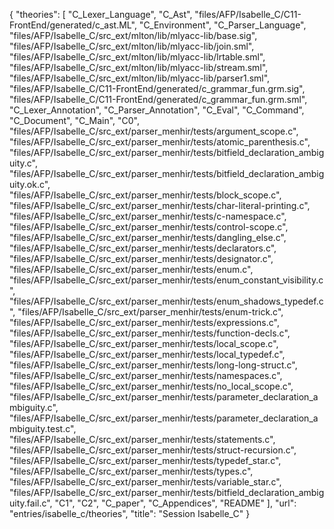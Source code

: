 {
    "theories": [
        "C_Lexer_Language",
        "C_Ast",
        "files/AFP/Isabelle_C/C11-FrontEnd/generated/c_ast.ML",
        "C_Environment",
        "C_Parser_Language",
        "files/AFP/Isabelle_C/src_ext/mlton/lib/mlyacc-lib/base.sig",
        "files/AFP/Isabelle_C/src_ext/mlton/lib/mlyacc-lib/join.sml",
        "files/AFP/Isabelle_C/src_ext/mlton/lib/mlyacc-lib/lrtable.sml",
        "files/AFP/Isabelle_C/src_ext/mlton/lib/mlyacc-lib/stream.sml",
        "files/AFP/Isabelle_C/src_ext/mlton/lib/mlyacc-lib/parser1.sml",
        "files/AFP/Isabelle_C/C11-FrontEnd/generated/c_grammar_fun.grm.sig",
        "files/AFP/Isabelle_C/C11-FrontEnd/generated/c_grammar_fun.grm.sml",
        "C_Lexer_Annotation",
        "C_Parser_Annotation",
        "C_Eval",
        "C_Command",
        "C_Document",
        "C_Main",
        "C0",
        "files/AFP/Isabelle_C/src_ext/parser_menhir/tests/argument_scope.c",
        "files/AFP/Isabelle_C/src_ext/parser_menhir/tests/atomic_parenthesis.c",
        "files/AFP/Isabelle_C/src_ext/parser_menhir/tests/bitfield_declaration_ambiguity.c",
        "files/AFP/Isabelle_C/src_ext/parser_menhir/tests/bitfield_declaration_ambiguity.ok.c",
        "files/AFP/Isabelle_C/src_ext/parser_menhir/tests/block_scope.c",
        "files/AFP/Isabelle_C/src_ext/parser_menhir/tests/char-literal-printing.c",
        "files/AFP/Isabelle_C/src_ext/parser_menhir/tests/c-namespace.c",
        "files/AFP/Isabelle_C/src_ext/parser_menhir/tests/control-scope.c",
        "files/AFP/Isabelle_C/src_ext/parser_menhir/tests/dangling_else.c",
        "files/AFP/Isabelle_C/src_ext/parser_menhir/tests/declarators.c",
        "files/AFP/Isabelle_C/src_ext/parser_menhir/tests/designator.c",
        "files/AFP/Isabelle_C/src_ext/parser_menhir/tests/enum.c",
        "files/AFP/Isabelle_C/src_ext/parser_menhir/tests/enum_constant_visibility.c",
        "files/AFP/Isabelle_C/src_ext/parser_menhir/tests/enum_shadows_typedef.c",
        "files/AFP/Isabelle_C/src_ext/parser_menhir/tests/enum-trick.c",
        "files/AFP/Isabelle_C/src_ext/parser_menhir/tests/expressions.c",
        "files/AFP/Isabelle_C/src_ext/parser_menhir/tests/function-decls.c",
        "files/AFP/Isabelle_C/src_ext/parser_menhir/tests/local_scope.c",
        "files/AFP/Isabelle_C/src_ext/parser_menhir/tests/local_typedef.c",
        "files/AFP/Isabelle_C/src_ext/parser_menhir/tests/long-long-struct.c",
        "files/AFP/Isabelle_C/src_ext/parser_menhir/tests/namespaces.c",
        "files/AFP/Isabelle_C/src_ext/parser_menhir/tests/no_local_scope.c",
        "files/AFP/Isabelle_C/src_ext/parser_menhir/tests/parameter_declaration_ambiguity.c",
        "files/AFP/Isabelle_C/src_ext/parser_menhir/tests/parameter_declaration_ambiguity.test.c",
        "files/AFP/Isabelle_C/src_ext/parser_menhir/tests/statements.c",
        "files/AFP/Isabelle_C/src_ext/parser_menhir/tests/struct-recursion.c",
        "files/AFP/Isabelle_C/src_ext/parser_menhir/tests/typedef_star.c",
        "files/AFP/Isabelle_C/src_ext/parser_menhir/tests/types.c",
        "files/AFP/Isabelle_C/src_ext/parser_menhir/tests/variable_star.c",
        "files/AFP/Isabelle_C/src_ext/parser_menhir/tests/bitfield_declaration_ambiguity.fail.c",
        "C1",
        "C2",
        "C_paper",
        "C_Appendices",
        "README"
    ],
    "url": "entries/isabelle_c/theories",
    "title": "Session Isabelle_C"
}